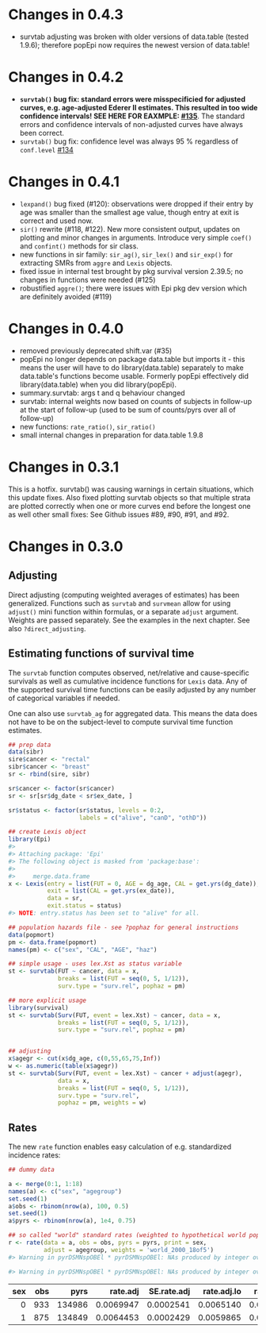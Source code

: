 Changes in 0.4.3
================

-   survtab adjusting was broken with older versions of data.table (tested 1.9.6); therefore popEpi now requires the newest version of data.table!

Changes in 0.4.2
================

-   **`survtab()` bug fix: standard errors were misspecificied for adjusted curves, e.g. age-adjusted Ederer II estimates. This resulted in too wide confidence intervals! SEE HERE FOR EAXMPLE: [\#135](https://github.com/WetRobot/popEpi/issues/135)**. The standard errors and confidence intervals of non-adjusted curves have always been correct.
-   `survtab()` bug fix: confidence level was always 95 % regardless of `conf.level` [\#134](https://github.com/WetRobot/popEpi/issues/134)

Changes in 0.4.1
================

-   `lexpand()` bug fixed (\#120): observations were dropped if their entry by age was smaller than the smallest age value, though entry at exit is correct and used now.
-   `sir()` rewrite (\#118, \#122). New more consistent output, updates on plotting and minor changes in arguments. Introduce very simple `coef()` and `confint()` methods for sir class.
-   new functions in sir family: `sir_ag()`, `sir_lex()` and `sir_exp()` for extracting SMRs from `aggre` and `Lexis` objects.
-   fixed issue in internal test brought by pkg survival version 2.39.5; no changes in functions were needed (\#125)
-   robustified `aggre()`; there were issues with Epi pkg dev version which are definitely avoided (\#119)

Changes in 0.4.0
================

-   removed previously deprecated shift.var (\#35)
-   popEpi no longer depends on package data.table but imports it - this means the user will have to do library(data.table) separately to make data.table's functions become usable. Formerly popEpi effectively did library(data.table) when you did library(popEpi).
-   summary.survtab: args t and q behaviour changed
-   survtab: internal weights now based on counts of subjects in follow-up at the start of follow-up (used to be sum of counts/pyrs over all of follow-up)
-   new functions: `rate_ratio()`, `sir_ratio()`
-   small internal changes in preparation for data.table 1.9.8

Changes in 0.3.1
================

This is a hotfix. survtab() was causing warnings in certain situations, which this update fixes. Also fixed plotting survtab objects so that multiple strata are plotted correctly when one or more curves end before the longest one as well other small fixes: See Github issues \#89, \#90, \#91, and \#92.

Changes in 0.3.0
================

Adjusting
---------

Direct adjusting (computing weighted averages of estimates) has been generalized. Functions such as `survtab` and `survmean` allow for using `adjust()` mini function within formulas, or a separate `adjust` argument. Weights are passed separately. See the examples in the next chapter. See also `?direct_adjusting`.

Estimating functions of survival time
-------------------------------------

The `survtab` function computes observed, net/relative and cause-specific survivals as well as cumulative incidence functions for `Lexis` data. Any of the supported survival time functions can be easily adjusted by any number of categorical variables if needed.

One can also use `survtab_ag` for aggregated data. This means the data does not have to be on the subject-level to compute survival time function estimates.

``` r
## prep data
data(sibr)
sire$cancer <- "rectal"
sibr$cancer <- "breast"
sr <- rbind(sire, sibr)

sr$cancer <- factor(sr$cancer)
sr <- sr[sr$dg_date < sr$ex_date, ]

sr$status <- factor(sr$status, levels = 0:2, 
                    labels = c("alive", "canD", "othD"))

## create Lexis object
library(Epi)
#> 
#> Attaching package: 'Epi'
#> The following object is masked from 'package:base':
#> 
#>     merge.data.frame
x <- Lexis(entry = list(FUT = 0, AGE = dg_age, CAL = get.yrs(dg_date)), 
           exit = list(CAL = get.yrs(ex_date)), 
           data = sr,
           exit.status = status)
#> NOTE: entry.status has been set to "alive" for all.

## population hazards file - see ?pophaz for general instructions
data(popmort)
pm <- data.frame(popmort)
names(pm) <- c("sex", "CAL", "AGE", "haz")

## simple usage - uses lex.Xst as status variable
st <- survtab(FUT ~ cancer, data = x,
              breaks = list(FUT = seq(0, 5, 1/12)),
              surv.type = "surv.rel", pophaz = pm)

## more explicit usage
library(survival)
st <- survtab(Surv(FUT, event = lex.Xst) ~ cancer, data = x,
              breaks = list(FUT = seq(0, 5, 1/12)),
              surv.type = "surv.rel", pophaz = pm)


## adjusting
x$agegr <- cut(x$dg_age, c(0,55,65,75,Inf))
w <- as.numeric(table(x$agegr))
st <- survtab(Surv(FUT, event = lex.Xst) ~ cancer + adjust(agegr), 
              data = x,
              breaks = list(FUT = seq(0, 5, 1/12)),
              surv.type = "surv.rel", 
              pophaz = pm, weights = w)
```

Rates
-----

The new `rate` function enables easy calculation of e.g. standardized incidence rates:

``` r
## dummy data

a <- merge(0:1, 1:18)
names(a) <- c("sex", "agegroup")
set.seed(1)
a$obs <- rbinom(nrow(a), 100, 0.5)
set.seed(1)
a$pyrs <- rbinom(nrow(a), 1e4, 0.75)

## so called "world" standard rates (weighted to hypothetical world pop in 2000)
r <- rate(data = a, obs = obs, pyrs = pyrs, print = sex, 
          adjust = agegroup, weights = 'world_2000_18of5')
#> Warning in pyrDSMNspOBEl * pyrDSMNspOBEl: NAs produced by integer overflow

#> Warning in pyrDSMNspOBEl * pyrDSMNspOBEl: NAs produced by integer overflow
```

|  sex|  obs|    pyrs|   rate.adj|  SE.rate.adj|  rate.adj.lo|  rate.adj.hi|       rate|  SE.rate|    rate.lo|    rate.hi|
|----:|----:|-------:|----------:|------------:|------------:|------------:|----------:|--------:|----------:|----------:|
|    0|  933|  134986|  0.0069947|    0.0002541|    0.0065140|    0.0075108|  0.0069118|       NA|  0.0064822|  0.0073699|
|    1|  875|  134849|  0.0064453|    0.0002429|    0.0059865|    0.0069394|  0.0064887|       NA|  0.0060727|  0.0069332|
